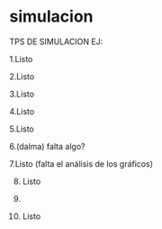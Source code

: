 # simulacion
TPS DE SIMULACION
 EJ:
 
 1.Listo
 
 2.Listo
 
 3.Listo
 
 4.Listo

 5.Listo
 
 6.(dalma) falta algo?
 
 7.Listo (falta el análisis de los gráficos)

 8. Listo

 9.
 10. Listo

